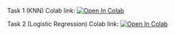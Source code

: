 Task 1 (KNN) Colab link: [![Open In Colab](https://colab.research.google.com/assets/colab-badge.svg)](http://colab.research.google.com/github/Shaorrran/dls-stuff/blob/master/[homework]knn.ipynb)

Task 2 (Logistic Regression) Colab link: [![Open In Colab](https://colab.research.google.com/assets/colab-badge.svg)](http://colab.research.google.com/github/Shaorrran/dls-stuff/blob/master/[homework]linear_models_fall_2021.ipynb)